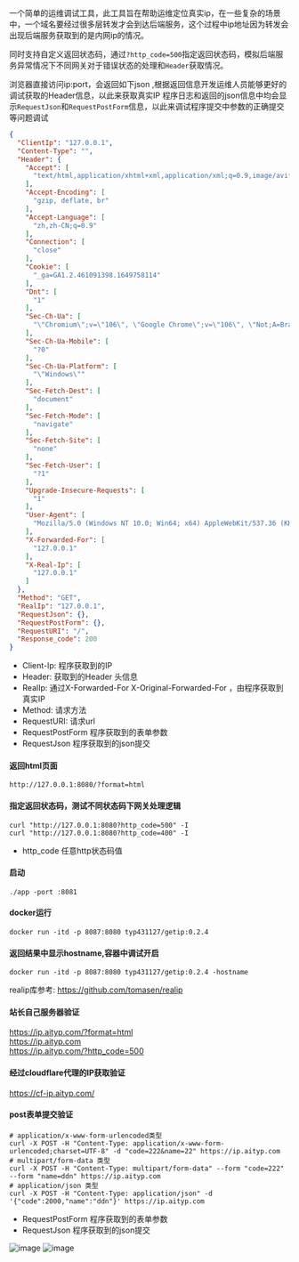 一个简单的运维调试工具，此工具旨在帮助运维定位真实ip，在一些复杂的场景中，一个域名要经过很多层转发才会到达后端服务，这个过程中ip地址因为转发会出现后端服务获取到的是内网ip的情况。  

同时支持自定义返回状态码，通过`?http_code=500`指定返回状态码，模拟后端服务异常情况下不同网关对于错误状态的处理和`Header`获取情况。

浏览器直接访问ip:port，会返回如下json ,根据返回信息开发运维人员能够更好的调试获取的Header信息，以此来获取真实IP
程序日志和返回的json信息中均会显示`RequestJson`和`RequestPostForm`信息，以此来调试程序提交中参数的正确提交等问题调试
```json
{
  "ClientIp": "127.0.0.1",
  "Content-Type": "",
  "Header": {
    "Accept": [
      "text/html,application/xhtml+xml,application/xml;q=0.9,image/avif,image/webp,image/apng,*/*;q=0.8,application/signed-exchange;v=b3;q=0.9"
    ],
    "Accept-Encoding": [
      "gzip, deflate, br"
    ],
    "Accept-Language": [
      "zh,zh-CN;q=0.9"
    ],
    "Connection": [
      "close"
    ],
    "Cookie": [
      "_ga=GA1.2.461091398.1649758114"
    ],
    "Dnt": [
      "1"
    ],
    "Sec-Ch-Ua": [
      "\"Chromium\";v=\"106\", \"Google Chrome\";v=\"106\", \"Not;A=Brand\";v=\"99\""
    ],
    "Sec-Ch-Ua-Mobile": [
      "?0"
    ],
    "Sec-Ch-Ua-Platform": [
      "\"Windows\""
    ],
    "Sec-Fetch-Dest": [
      "document"
    ],
    "Sec-Fetch-Mode": [
      "navigate"
    ],
    "Sec-Fetch-Site": [
      "none"
    ],
    "Sec-Fetch-User": [
      "?1"
    ],
    "Upgrade-Insecure-Requests": [
      "1"
    ],
    "User-Agent": [
      "Mozilla/5.0 (Windows NT 10.0; Win64; x64) AppleWebKit/537.36 (KHTML, like Gecko) Chrome/106.0.0.0 Safari/537.36"
    ],
    "X-Forwarded-For": [
      "127.0.0.1"
    ],
    "X-Real-Ip": [
      "127.0.0.1"
    ]
  },
  "Method": "GET",
  "RealIp": "127.0.0.1",
  "RequestJson": {},
  "RequestPostForm": {},
  "RequestURI": "/",
  "Response_code": 200
}
```
- Client-Ip: 程序获取到的IP
- Header: 获取到的Header 头信息
- RealIp: 通过X-Forwarded-For X-Original-Forwarded-For ，由程序获取到真实IP
- Method: 请求方法
- RequestURI: 请求url
- RequestPostForm 程序获取到的表单参数
- RequestJson 程序获取到的json提交

#### 返回html页面
```
http://127.0.0.1:8080/?format=html
```

#### 指定返回状态码，测试不同状态码下网关处理逻辑
```shell
curl "http://127.0.0.1:8080?http_code=500" -I
curl "http://127.0.0.1:8080?http_code=400" -I
```
- http_code 任意http状态码值

#### 启动
```shell
./app -port :8081
```

#### docker运行
```shell
docker run -itd -p 8087:8080 typ431127/getip:0.2.4
```
#### 返回结果中显示hostname,容器中调试开启
```shell
docker run -itd -p 8087:8080 typ431127/getip:0.2.4 -hostname
```
realip库参考: https://github.com/tomasen/realip

#### 站长自己服务器验证
https://ip.aityp.com/?format=html   
https://ip.aityp.com   
https://ip.aityp.com/?http_code=500
#### 经过cloudflare代理的IP获取验证
https://cf-ip.aityp.com/

#### post表单提交验证
```shell
# application/x-www-form-urlencoded类型
curl -X POST -H "Content-Type: application/x-www-form-urlencoded;charset=UTF-8" -d "code=222&name=22" https://ip.aityp.com
# multipart/form-data 类型
curl -X POST -H "Content-Type: multipart/form-data" --form "code=222" --form "name=ddn" https://ip.aityp.com
# application/json 类型
curl -X POST -H "Content-Type: application/json" -d '{"code":2000,"name":"ddn"}' https://ip.aityp.com
```
- RequestPostForm 程序获取到的表单参数
- RequestJson 程序获取到的json提交

![image](https://user-images.githubusercontent.com/20376675/177923586-e4b6c71d-b9e6-4dfa-89e7-bd3e241d80b0.png)
![image](https://user-images.githubusercontent.com/20376675/177923587-9e2f48d2-f349-4f3c-8a01-54a245b6770e.png)

